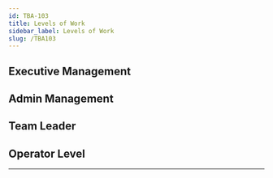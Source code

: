 ```yaml
---
id: TBA-103
title: Levels of Work
sidebar_label: Levels of Work
slug: /TBA103
---
```

## Executive Management  

## Admin Management  

## Team Leader  

##  Operator Level  
___  
